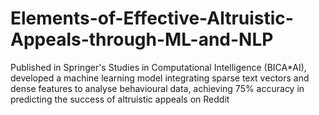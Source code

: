 # Elements-of-Effective-Altruistic-Appeals-through-ML-and-NLP
Published in Springer's Studies in Computational Intelligence (BICA*AI), developed a machine learning model integrating sparse text vectors and dense features to analyse behavioural data, achieving 75% accuracy in predicting the success of altruistic appeals on Reddit
